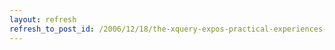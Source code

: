 ```yaml
---
layout: refresh
refresh_to_post_id: /2006/12/18/the-xquery-expos-practical-experiences-from-a-digital-library
---
```

